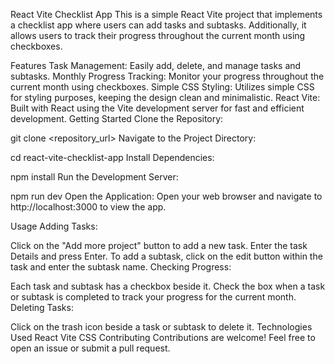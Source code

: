 React Vite Checklist App
This is a simple React Vite project that implements a checklist app where users can add tasks and subtasks. Additionally, it allows users to track their progress throughout the current month using checkboxes.

Features
Task Management: Easily add, delete, and manage tasks and subtasks.
Monthly Progress Tracking: Monitor your progress throughout the current month using checkboxes.
Simple CSS Styling: Utilizes simple CSS for styling purposes, keeping the design clean and minimalistic.
React Vite: Built with React using the Vite development server for fast and efficient development.
Getting Started
Clone the Repository:

git clone <repository_url>
Navigate to the Project Directory:

cd react-vite-checklist-app
Install Dependencies:

npm install
Run the Development Server:

npm run dev
Open the Application:
Open your web browser and navigate to http://localhost:3000 to view the app.

Usage
Adding Tasks:

Click on the "Add more project" button to add a new task.
Enter the task Details and press Enter.
To add a subtask, click on the edit button within the task and enter the subtask name.
Checking Progress:

Each task and subtask has a checkbox beside it.
Check the box when a task or subtask is completed to track your progress for the current month.
Deleting Tasks:

Click on the trash icon beside a task or subtask to delete it.
Technologies Used
React
Vite
CSS
Contributing
Contributions are welcome! Feel free to open an issue or submit a pull request.


